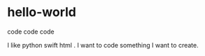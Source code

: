 # hello-world
code code code


I like python swift html .
I want to code something I want to create.
